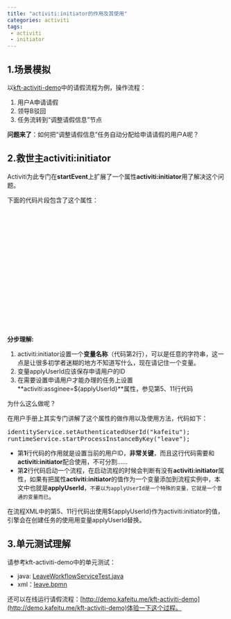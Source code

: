 ```yaml
---
title: "activiti:initiator的作用及其使用"
categories: activiti 
tags: 
 - activiti
 - initiator
---
```


## 1.场景模拟

以[kft-activiti-demo](https://github.com/henryyan/kft-activiti-demo)中的请假流程为例，操作流程：

1. 用户A申请请假
2. 领导B驳回
3. 任务流转到“调整请假信息”节点

**问题来了**：如何把“调整请假信息”任务自动分配给申请请假的用户A呢？

## 2.救世主activiti:initiator

Activiti为此专门在**startEvent**上扩展了一个属性**activiti:initiator**用了解决这个问题。

下面的代码片段包含了这个属性：

<pre class="brush:xml;highlight:[2, 5, 12]">
<process id="leave" name="请假流程">
	<startEvent id="startevent1" name="Start" activiti:initiator="applyUserId"></startEvent>
    <userTask id="deptLeaderAudit" name="部门领导审批" activiti:candidateGroups="deptLeader"></userTask>
    <exclusiveGateway id="exclusivegateway5" name="Exclusive Gateway"></exclusiveGateway>
    <userTask id="modifyApply" name="调整申请" activiti:assignee="${applyUserId}">
      <extensionElements>
        <activiti:taskListener event="complete" delegateExpression="${afterModifyApplyContentProcessor}"></activiti:taskListener>
      </extensionElements>
    </userTask>
    <userTask id="hrAudit" name="人事审批" activiti:candidateGroups="hr"></userTask>
    <exclusiveGateway id="exclusivegateway6" name="Exclusive Gateway"></exclusiveGateway>
    <userTask id="reportBack" name="销假" activiti:assignee="${applyUserId}">
      <extensionElements>
        <activiti:taskListener event="complete" delegateExpression="${reportBackEndProcessor}"></activiti:taskListener>
      </extensionElements>
    </userTask>
</process>
</pre>

**分步理解:**

1. activiti:initiator设置一个**变量名称**（代码第2行），可以是任意的字符串，这一点是让很多初学者迷糊的地方不知道写什么，现在请记住一个变量。
2. 变量applyUserId应该保存申请用户的ID
3. 在需要设置申请用户才能办理的任务上设置**activiti:assginee=${applyUserId}**属性，参见第5、11行代码

为什么这么做呢？

在用户手册上其实专门讲解了这个属性的做作用以及使用方法，代码如下：

<pre class="brush:java">
identityService.setAuthenticatedUserId("kafeitu");
runtimeService.startProcessInstanceByKey("leave");
</pre>

* 第**1**行代码的作用就是设置当前的用户ID，**非常关键**，而且这行代码需要和**activiti:initiator**配合使用，不可分割……
* 第**2**行代码启动一个流程，在启动流程的时候会判断有没有**activiti:initiator**属性，如果有把属性**activiti:initiator**的值作为一个变量添加到流程实例中，本文中也就是**applyUserId**，`不要以为applyUserId是一个特殊的变量，它就是一个普通的变量而已`。

在流程XML中的第5、11行代码出使用${applyUserId}作为activiti:initiator的值，引擎会在创建任务的使用用变量applyUserId替换。


## 3.单元测试理解

请参考kft-activiti-demo中的单元测试：

* java: [LeaveWorkflowServiceTest.java](https://github.com/henryyan/kft-activiti-demo/blob/master/src/test/java/me/kafeitu/demo/activiti/service/oa/leave/LeaveWorkflowServiceTest.java)
* xml：[leave.bpmn](https://github.com/henryyan/kft-activiti-demo/blob/master/src/main/resources/diagrams/leave/leave.bpmn)

还可以在线运行请假流程：[http://demo.kafeitu.me/kft-activiti-demo](http://demo.kafeitu.me/kft-activiti-demo)体验一下这个过程。